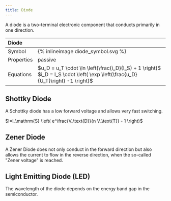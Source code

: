 ```yaml
---
title: Diode
---
```


A diode is a two-terminal electronic component that conducts primarily in one direction.


| Diode        |                                    |
|:-------------|:-----------------------------------|
| Symbol       | {% inlineimage diode_symbol.svg %} |
| Properties   | passive                            |
| Equations    | $u_D = u_T \cdot \ln \left(\frac{i_D}{I_S} + 1 \right)$ <br> $i_D = I_S \cdot \left( \exp \left(\frac{u_D}{U_T}\right) -1 \right)$ |

## Shottky Diode
A Schottky diode has a low forward voltage and allows very fast switching.

$I=I_\mathrm{S} \left( e^\frac{V_\text{D}}{n V_\text{T}} - 1 \right)$


## Zener Diode
A Zener Diode does not only conduct in the forward direction but also allows the current to flow in the reverse direction, when the so-called "Zener voltage" is reached.


## Light Emitting Diode (LED)
The wavelength of the diode depends on the energy band gap in the semiconductor.

